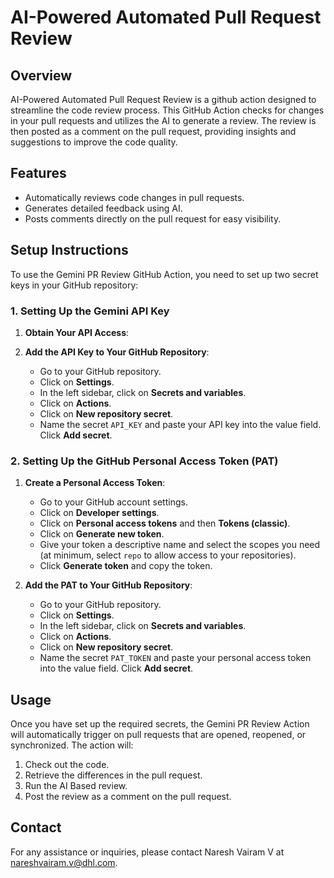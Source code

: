 # AI-Powered Automated Pull Request Review

## Overview

AI-Powered Automated Pull Request Review is a github action designed to streamline the code review process. This GitHub Action checks for changes in your pull requests and utilizes the AI to generate a review. The review is then posted as a comment on the pull request, providing insights and suggestions to improve the code quality.

## Features

- Automatically reviews code changes in pull requests.
- Generates detailed feedback using AI.
- Posts comments directly on the pull request for easy visibility.

## Setup Instructions

To use the Gemini PR Review GitHub Action, you need to set up two secret keys in your GitHub repository:

### 1. Setting Up the Gemini API Key

1. **Obtain Your API Access**: 


2. **Add the API Key to Your GitHub Repository**:
   - Go to your GitHub repository.
   - Click on **Settings**.
   - In the left sidebar, click on **Secrets and variables**.
   - Click on **Actions**.
   - Click on **New repository secret**.
   - Name the secret `API_KEY` and paste your API key into the value field. Click **Add secret**.

### 2. Setting Up the GitHub Personal Access Token (PAT)

1. **Create a Personal Access Token**:
   - Go to your GitHub account settings.
   - Click on **Developer settings**.
   - Click on **Personal access tokens** and then **Tokens (classic)**.
   - Click on **Generate new token**.
   - Give your token a descriptive name and select the scopes you need (at minimum, select `repo` to allow access to your repositories).
   - Click **Generate token** and copy the token.

2. **Add the PAT to Your GitHub Repository**:
   - Go to your GitHub repository.
   - Click on **Settings**.
   - In the left sidebar, click on **Secrets and variables**.
   - Click on **Actions**.
   - Click on **New repository secret**.
   - Name the secret `PAT_TOKEN` and paste your personal access token into the value field. Click **Add secret**.

## Usage

Once you have set up the required secrets, the Gemini PR Review Action will automatically trigger on pull requests that are opened, reopened, or synchronized. The action will:

1. Check out the code.
2. Retrieve the differences in the pull request.
3. Run the AI Based review.
4. Post the review as a comment on the pull request.

## Contact

For any assistance or inquiries, please contact Naresh Vairam V at [nareshvairam.v@dhl.com](mailto:nareshvairam.v@dhl.com).

